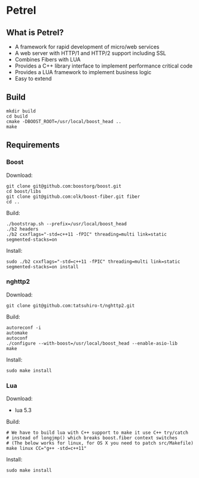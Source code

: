 Petrel
======

What is Petrel?
---------------

- A framework for rapid development of micro/web services
- A web server with HTTP/1 and HTTP/2 support including SSL
- Combines Fibers with LUA
- Provides a C++ library interface to implement performance critical code
- Provides a LUA framework to implement business logic
- Easy to extend

Build
-----

```
mkdir build
cd build
cmake -DBOOST_ROOT=/usr/local/boost_head ..
make
```

Requirements
------------

### Boost

Download:

```
git clone git@github.com:boostorg/boost.git
cd boost/libs
git clone git@github.com:olk/boost-fiber.git fiber
cd ..
```

Build:
```
./bootstrap.sh --prefix=/usr/local/boost_head
./b2 headers
./b2 cxxflags="-std=c++11 -fPIC" threading=multi link=static segmented-stacks=on
```

Install:
```
sudo ./b2 cxxflags="-std=c++11 -fPIC" threading=multi link=static segmented-stacks=on install
```

### nghttp2

Download:
```
git clone git@github.com:tatsuhiro-t/nghttp2.git
```

Build:
```
autoreconf -i
automake
autoconf
./configure --with-boost=/usr/local/boost_head --enable-asio-lib
make
```

Install:
```
sudo make install
```

### Lua

Download:
- lua 5.3

Build:
```
# We have to build lua with C++ support to make it use C++ try/catch
# instead of longjmp() which breaks boost.fiber context switches
# (The below works for linux, for OS X you need to patch src/Makefile)
make linux CC="g++ -std=c++11"
```

Install:
```
sudo make install
```
